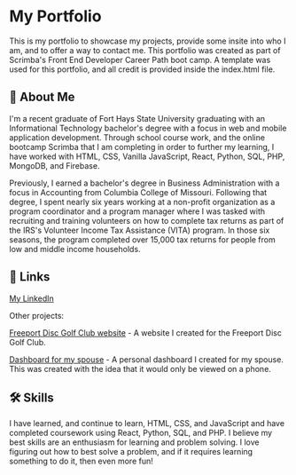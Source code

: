# My Portfolio

This is my portfolio to showcase my projects, provide some insite into who I am, and to offer a way to contact me. This portfolio was created as part of Scrimba's Front End Developer Career Path boot camp. A template was used for this portfolio, and all credit is provided inside the index.html file.


## 🚀 About Me
I'm a recent graduate of Fort Hays State University graduating with an Informational Technology bachelor's degree with a focus in web and mobile application development. Through school course work, and the online bootcamp Scrimba that I am completing in order to further my learning, I have worked with HTML, CSS, Vanilla JavaScript, React, Python, SQL, PHP, MongoDB, and Firebase.

Previously, I earned a bachelor's degree in Business Administration with a focus in Accounting from Columbia College of Missouri. Following that degree, I spent nearly six years working at a non-profit organization as a program coordinator and a program manager where I was tasked with recruiting and training volunteers on how to complete tax returns as part of the IRS's Volunteer Income Tax Assistance (VITA) program. In those six seasons, the program completed over 15,000 tax returns for people from low and middle income households.


## 🔗 Links

[My LinkedIn](https://www.linkedin.com/in/lncprkns/)

Other projects:

[Freeport Disc Golf Club website](https://fdgc.netlify.app/) - A website I created for the Freeport Disc Golf Club.

[Dashboard for my spouse](https://hellotomylove.netlify.app/) - A personal dashboard I created for my spouse. This was created with the idea that it would only be viewed on a phone.


## 🛠 Skills

I have learned, and continue to learn, HTML, CSS, and JavaScript and have completed coursework using React, Python, SQL, and PHP. I believe my best skills are an enthusiasm for learning and problem solving. I love figuring out how to best solve a problem, and if it requires learning something to do it, then even more fun!

